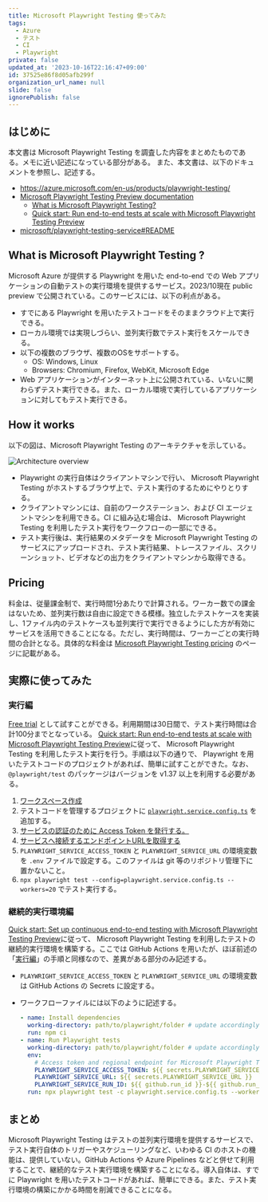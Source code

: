```yaml
---
title: Microsoft Playwright Testing 使ってみた
tags:
  - Azure
  - テスト
  - CI
  - Playwright
private: false
updated_at: '2023-10-16T22:16:47+09:00'
id: 37525e86f8d05afb299f
organization_url_name: null
slide: false
ignorePublish: false
---
```

## はじめに

本文書は Microsoft Playwright Testing を調査した内容をまとめたものである。メモに近い記述になっている部分がある。
また、本文書は、以下のドキュメントを参照し、記述する。

- <https://azure.microsoft.com/en-us/products/playwright-testing/>
- [Microsoft Playwright Testing Preview documentation](https://learn.microsoft.com/ja-jp/azure/playwright-testing/)
  - [What is Microsoft Playwright Testing?](https://learn.microsoft.com/ja-jp/azure/playwright-testing/overview-what-is-microsoft-playwright-testing)
  - [Quick start: Run end-to-end tests at scale with Microsoft Playwright Testing Preview](https://learn.microsoft.com/ja-jp/azure/playwright-testing/quickstart-run-end-to-end-tests)
- [microsoft/playwright-testing-service#README](https://github.com/microsoft/playwright-testing-service/blob/main/README.md)

## What is Microsoft Playwright Testing ?

Microsoft Azure が提供する Playwright を用いた end-to-end での Web アプリケーションの自動テストの実行環境を提供するサービス。2023/10現在 public preview で公開されている。このサービスには、以下の利点がある。

- すでにある Playwright を用いたテストコードをそのままクラウド上で実行できる。
- ローカル環境では実現しづらい、並列実行数でテスト実行をスケールできる。
- 以下の複数のブラウザ、複数のOSをサポートする。
  - OS: Windows, Linux
  - Browsers: Chromium, Firefox, WebKit, Microsoft Edge
- Web アプリケーションがインターネット上に公開されている、いないに関わらずテスト実行できる。また、ローカル環境で実行しているアプリケーションに対してもテスト実行できる。

## How it works

以下の図は、Microsoft Playwright Testing のアーキテクチャを示している。

<img src="https://learn.microsoft.com/ja-jp/azure/playwright-testing/media/overview-what-is-microsoft-playwright-testing/playwright-testing-architecture-overview.png" alt="Architecture overview">

- Playwright の実行自体はクライアントマシンで行い、 Microsoft Playwright Testing がホストするブラウザ上で、テスト実行のするためにやりとりする。
- クライアントマシンには、自前のワークステーション、および CI エージェントマシンを利用できる。CI に組み込む場合は、 Microsoft Playwright Testing を利用したテスト実行をワークフローの一部にできる。
- テスト実行後は、実行結果のメタデータを Microsoft Playwright Testing のサービスにアップロードされ、テスト実行結果、トレースファイル、スクリーンショット、ビデオなどの出力をクライアントマシンから取得できる。

## Pricing

料金は、従量課金制で、実行時間1分あたりで計算される。ワーカー数での課金はないため、並列実行数は自由に設定できる模様。独立したテストケースを実装し、1ファイル内のテストケースも並列実行で実行できるようにした方が有効にサービスを活用できることになる。ただし、実行時間は、ワーカーごとの実行時間の合計となる。具体的な料金は [Microsoft Playwright Testing pricing](https://azure.microsoft.com/ja-jp/pricing/details/playwright-testing/) のページに記載がある。

## 実際に使ってみた

### 実行編

[Free trial](https://learn.microsoft.com/ja-jp/azure/playwright-testing/how-to-try-playwright-testing-free) として試すことができる。利用期間は30日間で、テスト実行時間は合計100分までとなっている。
[Quick start: Run end-to-end tests at scale with Microsoft Playwright Testing Preview](https://learn.microsoft.com/ja-jp/azure/playwright-testing/quickstart-run-end-to-end-tests)に従って、 Microsoft Playwright Testing を利用したテスト実行を行う。手順は以下の通りで、 Playwright を用いたテストコードのプロジェクトがあれば、簡単に試すことができた。なお、`@playwright/test` のパッケージはバージョンを v1.37 以上を利用する必要がある。

1. [ワークスペース作成](https://learn.microsoft.com/ja-jp/azure/playwright-testing/quickstart-run-end-to-end-tests?tabs=playwrightcli#create-a-workspace)
2. テストコードを管理するプロジェクトに [`playwright.service.config.ts`](https://github.com/microsoft/playwright-testing-service/blob/main/samples/get-started/playwright.service.config.ts) を追加する。
3. [サービスの認証のために Access Token を発行する。](https://learn.microsoft.com/ja-jp/azure/playwright-testing/quickstart-run-end-to-end-tests?tabs=playwrightcli#create-an-access-token-for-service-authentication)
4. [サービスへ接続するエンドポイントURLを取得する](https://learn.microsoft.com/ja-jp/azure/playwright-testing/quickstart-run-end-to-end-tests?tabs=playwrightcli#create-a-workspace)
5. `PLAYWRIGHT_SERVICE_ACCESS_TOKEN` と `PLAYWRIGHT_SERVICE_URL` の環境変数を `.env` ファイルで設定する。このファイルは git 等のリポジトリ管理下に置かないこと。
6. `npx playwright test --config=playwright.service.config.ts --workers=20` でテスト実行する。

### 継続的実行環境編

[Quick start: Set up continuous end-to-end testing with Microsoft Playwright Testing Preview](https://learn.microsoft.com/ja-jp/azure/playwright-testing/quickstart-automate-end-to-end-testing)に従って、 Microsoft Playwright Testing を利用したテストの継続的実行環境を構築する。ここでは GitHub Actions を用いたが、ほぼ前述の「[実行編](#実行編)」の手順と同様なので、差異がある部分のみ記述する。

- `PLAYWRIGHT_SERVICE_ACCESS_TOKEN` と `PLAYWRIGHT_SERVICE_URL` の環境変数は GitHub Actions の Secrets に設定する。
- ワークフローファイルには以下のように記述する。

  ```yaml
  - name: Install dependencies
    working-directory: path/to/playwright/folder # update accordingly
    run: npm ci
  - name: Run Playwright tests
    working-directory: path/to/playwright/folder # update accordingly
    env:
      # Access token and regional endpoint for Microsoft Playwright Testing
      PLAYWRIGHT_SERVICE_ACCESS_TOKEN: ${{ secrets.PLAYWRIGHT_SERVICE_ACCESS_TOKEN }}
      PLAYWRIGHT_SERVICE_URL: ${{ secrets.PLAYWRIGHT_SERVICE_URL }}
      PLAYWRIGHT_SERVICE_RUN_ID: ${{ github.run_id }}-${{ github.run_attempt }}-${{ github.sha }}
    run: npx playwright test -c playwright.service.config.ts --workers=20
  ```

## まとめ

Microsoft Playwright Testing はテストの並列実行環境を提供するサービスで、テスト実行自体のトリガーやスケジューリングなど、いわゆる CI のホストの機能は、提供していない。GitHub Actions や Azure Pipelines などと併せて利用することで、継続的なテスト実行環境を構築することになる。導入自体は、すでに Playwright を用いたテストコードがあれば、簡単にできる。また、テスト実行環境の構築にかかる時間を削減できることになる。


<!-- zenn article id: 0cac974d70b8df -->
